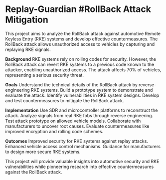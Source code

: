 # Replay-Guardian #RollBack Attack Mitigation

This project aims to analyze the RollBack attack against automotive Remote Keyless Entry (RKE) systems and develop effective countermeasures. The RollBack attack allows unauthorized access to vehicles by capturing and replaying RKE signals.

**Background**
RKE systems rely on rolling codes for security. However, the RollBack attack can revert RKE systems to a previous code known to the attacker, enabling unauthorized access.
The attack affects 70% of vehicles, representing a serious security threat.

**Goals**
Understand the technical details of the RollBack attack by reverse-engineering RKE systems.
Build a prototype system to demonstrate and evaluate the attack.
Identify vulnerabilities in RKE system designs.
Develop and test countermeasures to mitigate the RollBack attack.

**Implementation**
Use SDR and microcontroller platforms to reconstruct the attack.
Analyze signals from real RKE fobs through reverse engineering.
Test attack prototype on allowed vehicle models.
Collaborate with manufacturers to uncover root causes.
Evaluate countermeasures like improved encryption and rolling code schemes.

**Outcomes**
Improved security for RKE systems against replay attacks.
Enhanced vehicle access control mechanisms.
Guidance for manufacturers to design more secure RKE systems.

This project will provide valuable insights into automotive security and RKE vulnerabilities while pioneering research into effective countermeasures against the RollBack attack.
